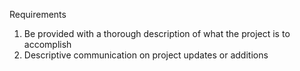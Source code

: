 Requirements
1. Be provided with a thorough description of what the project is to accomplish
2. Descriptive communication on project updates or additions 
